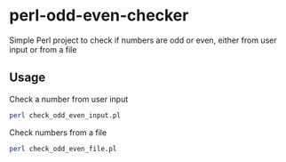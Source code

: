 # perl-odd-even-checker

Simple Perl project to check if numbers are odd or even, either from user input or from a file

## Usage
Check a number from user input
```sh
perl check_odd_even_input.pl
```

Check numbers from a file
```sh
perl check_odd_even_file.pl
```